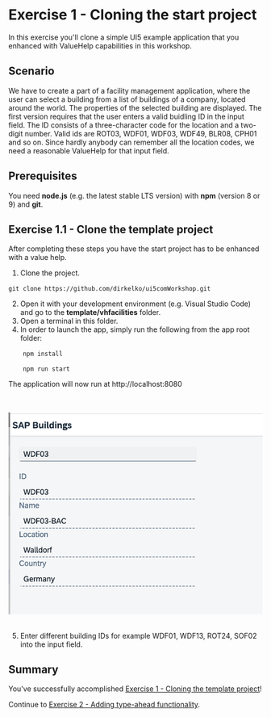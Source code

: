# Exercise 1 - Cloning the start project

In this exercise you'll clone a simple UI5 example application that you enhanced with ValueHelp capabilities in this workshop.

## Scenario

We have to create a part of a facility management application, where the user can select a building from a list of buildings of a company, located around the world. The properties of the selected building are displayed. 
The first version requires that the user enters a valid buidling ID in the input field. The ID consists of a three-character code for the location and a two-digit number. Valid ids are ROT03, WDF01, WDF03, WDF49, BLR08, CPH01 and so on. Since hardly anybody can remember all the location codes, we need a reasonable ValueHelp for that input field. 

## Prerequisites

You need **node.js** (e.g. the latest stable LTS version) with **npm** (version 8 or 9) and **git**.

## Exercise 1.1 - Clone the template project

After completing these steps you have the start project has to be enhanced with a value help.

1. Clone the project.
```
git clone https://github.com/dirkelko/ui5comWorkshop.git
```
2. Open it with your development environment (e.g. Visual Studio Code) and go to the **template/vhfacilities** folder.
3. Open a terminal in this folder.
4. In order to launch the app, simply run the following from the app root folder:
```
    npm install
```
```
    npm run start
```
The application will now run at http://localhost:8080

<br><br>![](images/01-01.png)<br><br>

5. Enter different building IDs for example WDF01, WDF13, ROT24, SOF02 into the input field.

## Summary

You've successfully accomplished [Exercise 1 - Cloning the template project](#exercise-1---cloning-the-template-project)!

Continue to [Exercise 2 - Adding type-ahead functionality](../ex2/README.md).